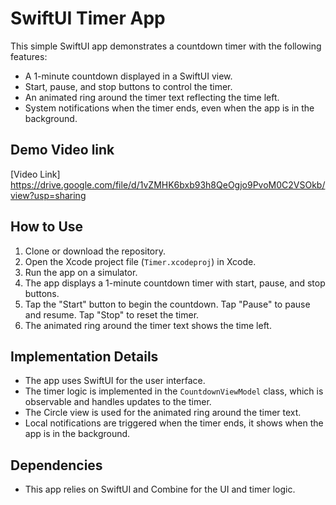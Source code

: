 # SwiftUI Timer App

This simple SwiftUI app demonstrates a countdown timer with the following features:

- A 1-minute countdown displayed in a SwiftUI view.
- Start, pause, and stop buttons to control the timer.
- An animated ring around the timer text reflecting the time left.
- System notifications when the timer ends, even when the app is in the background.


## Demo Video link
[Video Link] https://drive.google.com/file/d/1vZMHK6bxb93h8QeOgjo9PvoM0C2VSOkb/view?usp=sharing

## How to Use

1. Clone or download the repository.
2. Open the Xcode project file (`Timer.xcodeproj`) in Xcode.
3. Run the app on a simulator.
4. The app displays a 1-minute countdown timer with start, pause, and stop buttons.
5. Tap the "Start" button to begin the countdown. Tap "Pause" to pause and resume. Tap "Stop" to reset the timer.
6. The animated ring around the timer text shows the time left.

## Implementation Details

- The app uses SwiftUI for the user interface.
- The timer logic is implemented in the `CountdownViewModel` class, which is observable and handles updates to the timer.
- The Circle view is used for the animated ring around the timer text.
- Local notifications are triggered when the timer ends, it shows when the app is in the background.

## Dependencies

- This app relies on SwiftUI and Combine for the UI and timer logic.
